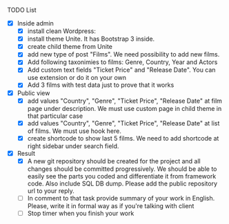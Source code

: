 TODO List

- [x] Inside admin
  - [x] install clean Wordpress:
  - [x] install theme Unite. It has Bootstrap 3 inside.
  - [x] create child theme from Unite
  - [x] add new type of post "Films". We need possibility to add new films. 
  - [x] Add following taxonimies to films: Genre, Country, Year and Actors
  - [x] Add custom text fields "Ticket Price" and "Release Date". You can use extension or do it on your own
  - [x] Add 3 films with test data just to prove that it works
- [x] Public view
  - [x] add values "Country", "Genre", "Ticket Price", "Release Date" at film page under description. We must use  custom page in child theme in that particular case
  - [x] add values "Country", "Genre", "Ticket Price", "Release Date" at list of films. We must use hook here.
  - [x] create shortcode to show last 5 films. We need to add shortcode at right sidebar under search field.
- [x] Result
  - [x] A new git repository should be created for the project and all changes should be committed progressively. We should be able to easily see the parts you coded and differentiate it from framework code. Also include  SQL DB dump. Please add the public repository url to your reply.
  - [ ] In comment to that task provide summary of your work in English. Please, write it in formal way as if you're talking with client
  - [ ] Stop timer when you finish your work